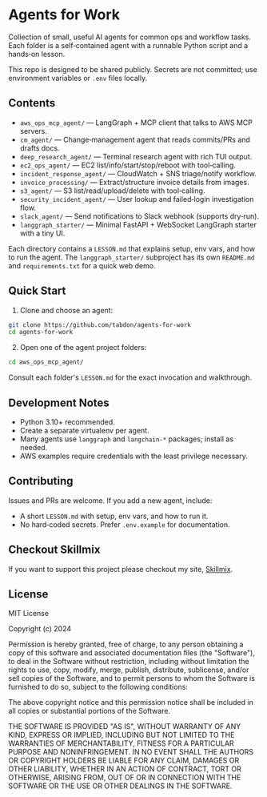 # Agents for Work

Collection of small, useful AI agents for common ops and workflow tasks. Each folder is a self‑contained agent with a runnable Python script and a hands‑on lesson.

This repo is designed to be shared publicly. Secrets are not committed; use environment variables or `.env` files locally.

## Contents

- `aws_ops_mcp_agent/` — LangGraph + MCP client that talks to AWS MCP servers.
- `cm_agent/` — Change‑management agent that reads commits/PRs and drafts docs.
- `deep_research_agent/` — Terminal research agent with rich TUI output.
- `ec2_ops_agent/` — EC2 list/info/start/stop/reboot with tool‑calling.
- `incident_response_agent/` — CloudWatch + SNS triage/notify workflow.
- `invoice_processing/` — Extract/structure invoice details from images.
- `s3_agent/` — S3 list/read/upload/delete with tool‑calling.
- `security_incident_agent/` — User lookup and failed‑login investigation flow.
- `slack_agent/` — Send notifications to Slack webhook (supports dry‑run).
- `langgraph_starter/` — Minimal FastAPI + WebSocket LangGraph starter with a tiny UI.

Each directory contains a `LESSON.md` that explains setup, env vars, and how to run the agent. The `langgraph_starter/` subproject has its own `README.md` and `requirements.txt` for a quick web demo.

## Quick Start

1) Clone and choose an agent:

```bash
git clone https://github.com/tabdon/agents-for-work
cd agents-for-work
```

2) Open one of the agent project folders:

```bash
cd aws_ops_mcp_agent/
```

Consult each folder's `LESSON.md` for the exact invocation and walkthrough.

## Development Notes

- Python 3.10+ recommended.
- Create a separate virtualenv per agent.
- Many agents use `langgraph` and `langchain-*` packages; install as needed.
- AWS examples require credentials with the least privilege necessary.

## Contributing

Issues and PRs are welcome. If you add a new agent, include:
- A short `LESSON.md` with setup, env vars, and how to run it.
- No hard‑coded secrets. Prefer `.env.example` for documentation.

## Checkout Skillmix

If you want to support this project please checkout my site, [Skillmix](https://skillmix.io).

## License

MIT License

Copyright (c) 2024

Permission is hereby granted, free of charge, to any person obtaining a copy
of this software and associated documentation files (the "Software"), to deal
in the Software without restriction, including without limitation the rights
to use, copy, modify, merge, publish, distribute, sublicense, and/or sell
copies of the Software, and to permit persons to whom the Software is
furnished to do so, subject to the following conditions:

The above copyright notice and this permission notice shall be included in all
copies or substantial portions of the Software.

THE SOFTWARE IS PROVIDED "AS IS", WITHOUT WARRANTY OF ANY KIND, EXPRESS OR
IMPLIED, INCLUDING BUT NOT LIMITED TO THE WARRANTIES OF MERCHANTABILITY,
FITNESS FOR A PARTICULAR PURPOSE AND NONINFRINGEMENT. IN NO EVENT SHALL THE
AUTHORS OR COPYRIGHT HOLDERS BE LIABLE FOR ANY CLAIM, DAMAGES OR OTHER
LIABILITY, WHETHER IN AN ACTION OF CONTRACT, TORT OR OTHERWISE, ARISING FROM,
OUT OF OR IN CONNECTION WITH THE SOFTWARE OR THE USE OR OTHER DEALINGS IN THE
SOFTWARE.
